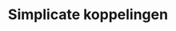 ---
title: Simplicate koppelingen
tagline: Excepteur sint occaecat cupidatat non proident, sunt in culpa qui officia deserunt
key: simplicate
image: /images/@stock/simplicate-koppelingen.png
link_to: /koppelingen/simplicate
klass: crm
layout: koppelingen
---